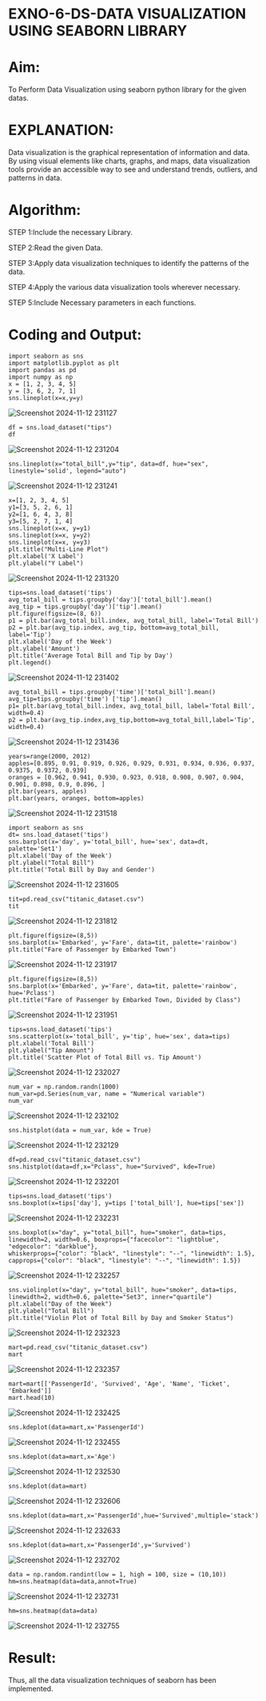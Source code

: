 # EXNO-6-DS-DATA VISUALIZATION USING SEABORN LIBRARY

# Aim:
  To Perform Data Visualization using seaborn python library for the given datas.

# EXPLANATION:
Data visualization is the graphical representation of information and data. By using visual elements like charts, graphs, and maps, data visualization tools provide an accessible way to see and understand trends, outliers, and patterns in data.

# Algorithm:
STEP 1:Include the necessary Library.

STEP 2:Read the given Data.

STEP 3:Apply data visualization techniques to identify the patterns of the data.

STEP 4:Apply the various data visualization tools wherever necessary.

STEP 5:Include Necessary parameters in each functions.

# Coding and Output:
```
import seaborn as sns
import matplotlib.pyplot as plt
import pandas as pd
import numpy as np
x = [1, 2, 3, 4, 5]
y = [3, 6, 2, 7, 1]
sns.lineplot(x=x,y=y)
```
![Screenshot 2024-11-12 231127](https://github.com/user-attachments/assets/98ed47e2-418a-4937-82af-efdbf9de2e1d)


```
df = sns.load_dataset("tips")
df
```
![Screenshot 2024-11-12 231204](https://github.com/user-attachments/assets/24ef2365-98ed-461f-bf69-45ad478ba234)

```
sns.lineplot(x="total_bill",y="tip", data=df, hue="sex", linestyle='solid', legend="auto")
```
![Screenshot 2024-11-12 231241](https://github.com/user-attachments/assets/9730a761-e664-491f-bcc2-310552860d9b)

```
x=[1, 2, 3, 4, 5]
y1=[3, 5, 2, 6, 1]
y2=[1, 6, 4, 3, 8]
y3=[5, 2, 7, 1, 4]
sns.lineplot(x=x, y=y1)
sns.lineplot(x=x, y=y2)
sns.lineplot(x=x, y=y3)
plt.title("Multi-Line Plot")
plt.xlabel('X Label')
plt.ylabel("Y Label")
```
![Screenshot 2024-11-12 231320](https://github.com/user-attachments/assets/fce74e2c-006f-480b-b598-7df0e482d7a2)

```
tips=sns.load_dataset('tips')
avg_total_bill = tips.groupby('day')['total_bill'].mean()
avg_tip = tips.groupby('day')['tip'].mean()
plt.figure(figsize=(8, 6))
p1 = plt.bar(avg_total_bill.index, avg_total_bill, label='Total Bill')
p2 = plt.bar(avg_tip.index, avg_tip, bottom=avg_total_bill, label='Tip')
plt.xlabel('Day of the Week')
plt.ylabel('Amount')
plt.title('Average Total Bill and Tip by Day')
plt.legend()
```
![Screenshot 2024-11-12 231402](https://github.com/user-attachments/assets/89602123-cd93-4636-ba2e-8bb9f3e3a163)

```
avg_total_bill = tips.groupby('time')['total_bill'].mean() 
avg_tip=tips.groupby('time') ['tip'].mean()
p1= plt.bar(avg_total_bill.index, avg_total_bill, label='Total Bill', width=0.4)
p2 = plt.bar(avg_tip.index,avg_tip,bottom=avg_total_bill,label='Tip', width=0.4)
```
![Screenshot 2024-11-12 231436](https://github.com/user-attachments/assets/03267ad5-5327-4619-b85c-dffcab9cfddb)

```
years=range(2000, 2012)
apples=[0.895, 0.91, 0.919, 0.926, 0.929, 0.931, 0.934, 0.936, 0.937, 0.9375, 0.9372, 0.939] 
oranges = [0.962, 0.941, 0.930, 0.923, 0.918, 0.908, 0.907, 0.904, 0.901, 0.898, 0.9, 0.896, ]
plt.bar(years, apples)
plt.bar(years, oranges, bottom=apples)
```
![Screenshot 2024-11-12 231518](https://github.com/user-attachments/assets/0d4d568a-f621-4206-8ee1-e84c0c83c004)

```
import seaborn as sns
dt= sns.load_dataset('tips')
sns.barplot(x='day', y='total_bill', hue='sex', data=dt, palette='Set1')
plt.xlabel('Day of the Week')
plt.ylabel("Total Bill")
plt.title('Total Bill by Day and Gender')
```
![Screenshot 2024-11-12 231605](https://github.com/user-attachments/assets/76905c24-c8e7-4ad9-a571-820b37d86596)

```
tit=pd.read_csv("titanic_dataset.csv")
tit
```
![Screenshot 2024-11-12 231812](https://github.com/user-attachments/assets/5c2175ed-4df9-4920-a011-26dc479423fb)

```
plt.figure(figsize=(8,5))
sns.barplot(x='Embarked', y='Fare', data=tit, palette='rainbow') 
plt.title("Fare of Passenger by Embarked Town")
```
![Screenshot 2024-11-12 231917](https://github.com/user-attachments/assets/01aa4b10-fd24-4420-9c01-3269d9db628d)

```
plt.figure(figsize=(8,5))
sns.barplot(x='Embarked', y='Fare', data=tit, palette='rainbow', hue='Pclass') 
plt.title("Fare of Passenger by Embarked Town, Divided by Class")
```
![Screenshot 2024-11-12 231951](https://github.com/user-attachments/assets/e0f2f37f-2b6a-417e-a021-a5150ee749ef)

```
tips=sns.load_dataset('tips')
sns.scatterplot(x='total_bill', y='tip', hue='sex', data=tips)
plt.xlabel('Total Bill')
plt.ylabel("Tip Amount")
plt.title('Scatter Plot of Total Bill vs. Tip Amount')
```
![Screenshot 2024-11-12 232027](https://github.com/user-attachments/assets/316340b3-0764-4ffc-8b77-b700b96cbd32)

```
num_var = np.random.randn(1000)
num_var=pd.Series(num_var, name = "Numerical variable")
num_var
```
![Screenshot 2024-11-12 232102](https://github.com/user-attachments/assets/117fc181-6926-4e3e-a8c8-543c8cab8e3c)

```
sns.histplot(data = num_var, kde = True)
```
![Screenshot 2024-11-12 232129](https://github.com/user-attachments/assets/377d169d-3f9d-4973-a4ea-d109bb45af9d)

```
df=pd.read_csv("titanic_dataset.csv")
sns.histplot(data=df,x="Pclass", hue="Survived", kde=True)
```
![Screenshot 2024-11-12 232201](https://github.com/user-attachments/assets/04f5559c-36b5-4fd7-a7af-33a94e3c43de)

```
tips=sns.load_dataset('tips')
sns.boxplot(x=tips['day'], y=tips ['total_bill'], hue=tips['sex'])
```
![Screenshot 2024-11-12 232231](https://github.com/user-attachments/assets/fe1fcc02-a06f-40d1-affd-36ce2ee80332)

```
sns.boxplot(x="day", y="total_bill", hue="smoker", data=tips, linewidth=2, width=0.6, boxprops={"facecolor": "lightblue", "edgecolor": "darkblue"},
whiskerprops={"color": "black", "linestyle": "--", "linewidth": 1.5}, capprops={"color": "black", "linestyle": "--", "linewidth": 1.5})
```
![Screenshot 2024-11-12 232257](https://github.com/user-attachments/assets/0479a77a-32cd-4bbf-a4cb-763f2bd703ce)

```
sns.violinplot(x="day", y="total_bill", hue="smoker", data=tips, linewidth=2, width=0.6, palette="Set3", inner="quartile")
plt.xlabel("Day of the Week")
plt.ylabel("Total Bill")
plt.title("Violin Plot of Total Bill by Day and Smoker Status")
```
![Screenshot 2024-11-12 232323](https://github.com/user-attachments/assets/71aa633a-af96-418d-ad93-74ed132df1e9)

```
mart=pd.read_csv("titanic_dataset.csv")
mart
```
![Screenshot 2024-11-12 232357](https://github.com/user-attachments/assets/ef9f2c13-689b-42e9-9321-99f14252e6f0)

```
mart=mart[['PassengerId', 'Survived', 'Age', 'Name', 'Ticket', 'Embarked']] 
mart.head(10)
```
![Screenshot 2024-11-12 232425](https://github.com/user-attachments/assets/24eef387-2a55-4acf-a366-669671126546)

```
sns.kdeplot(data=mart,x='PassengerId')
```
![Screenshot 2024-11-12 232455](https://github.com/user-attachments/assets/6e5c011b-e7e9-4a63-a091-9503d4db0911)

```
sns.kdeplot(data=mart,x='Age')
```
![Screenshot 2024-11-12 232530](https://github.com/user-attachments/assets/e1f2e97e-f885-4737-b2cd-4698153d0740)

```
sns.kdeplot(data=mart)
```
![Screenshot 2024-11-12 232606](https://github.com/user-attachments/assets/a5da06dc-eeb9-45bd-8a93-785285b40c1e)

```
sns.kdeplot(data=mart,x='PassengerId',hue='Survived',multiple='stack')
```
![Screenshot 2024-11-12 232633](https://github.com/user-attachments/assets/220e392a-6336-428e-abe4-f8975cfb43c0)

```
sns.kdeplot(data=mart,x='PassengerId',y='Survived')
```
![Screenshot 2024-11-12 232702](https://github.com/user-attachments/assets/bf6782cf-1ccc-486a-8483-10cf5466466f)

```
data = np.random.randint(low = 1, high = 100, size = (10,10))
hm=sns.heatmap(data=data,annot=True)
```
![Screenshot 2024-11-12 232731](https://github.com/user-attachments/assets/3b8c715a-03c0-483d-a326-5bc2c6bd097b)

```
hm=sns.heatmap(data=data)
```
![Screenshot 2024-11-12 232755](https://github.com/user-attachments/assets/631477f1-f8d9-4ef8-8aa5-e2f077552f41)


# Result:

Thus, all the data visualization techniques of seaborn has been implemented.
